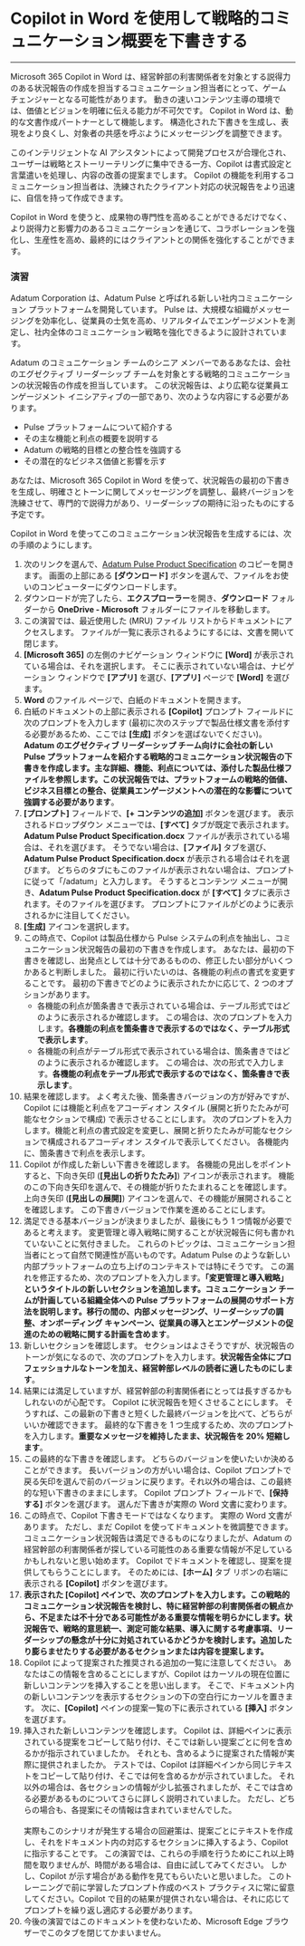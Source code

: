# Copilot in Word を使用して戦略的コミュニケーション概要を下書きする
---
Microsoft 365 Copilot in Word は、経営幹部の利害関係者を対象とする説得力のある状況報告の作成を担当するコミュニケーション担当者にとって、ゲーム チェンジャーとなる可能性があります。 動きの速いコンテンツ主導の環境では、価値とビジョンを明確に伝える能力が不可欠です。 Copilot in Word は、動的な文書作成パートナーとして機能します。 構造化された下書きを生成し、表現をより良くし、対象者の共感を呼ぶようにメッセージングを調整できます。

このインテリジェントな AI アシスタントによって開発プロセスが合理化され、ユーザーは戦略とストーリーテリングに集中できる一方、Copilot は書式設定と言葉遣いを処理し、内容の改善の提案までします。 Copilot の機能を利用するコミュニケーション担当者は、洗練されたクライアント対応の状況報告をより迅速に、自信を持って作成できます。

Copilot in Word を使うと、成果物の専門性を高めることができるだけでなく、より説得力と影響力のあるコミュニケーションを通じて、コラボレーションを強化し、生産性を高め、最終的にはクライアントとの関係を強化することができます。

### 演習

Adatum Corporation は、Adatum Pulse と呼ばれる新しい社内コミュニケーション プラットフォームを開発しています。 Pulse は、大規模な組織がメッセージングを効率化し、従業員の士気を高め、リアルタイムでエンゲージメントを測定し、社内全体のコミュニケーション戦略を強化できるように設計されています。

Adatum のコミュニケーション チームのシニア メンバーであるあなたは、会社のエグゼクティブ リーダーシップ チームを対象とする戦略的コミュニケーションの状況報告の作成を担当しています。 この状況報告は、より広範な従業員エンゲージメント イニシアティブの一部であり、次のような内容にする必要があります。

- Pulse プラットフォームについて紹介する
- その主な機能と利点の概要を説明する
- Adatum の戦略的目標との整合性を強調する
- その潜在的なビジネス価値と影響を示す

あなたは、Microsoft 365 Copilot in Word を使って、状況報告の最初の下書きを生成し、明確さとトーンに関してメッセージングを調整し、最終バージョンを洗練させて、専門的で説得力があり、リーダーシップの期待に沿ったものにする予定です。 

Copilot in Word を使ってこのコミュニケーション状況報告を生成するには、次の手順のようにします。

1. 次のリンクを選んで、[Adatum Pulse Product Specification](https://go.microsoft.com/fwlink/?linkid=2320263) のコピーを開きます。 画面の上部にある **[ダウンロード]** ボタンを選んで、ファイルをお使いのコンピューターにダウンロードします。
1. ダウンロードが完了したら、**エクスプローラー**を開き、**ダウンロード** フォルダーから **OneDrive - Microsoft** フォルダーにファイルを移動します。
1. この演習では、最近使用した (MRU) ファイル リストからドキュメントにアクセスします。 ファイルが一覧に表示されるようにするには、文書を開いて閉じます。
1. **[Microsoft 365]** の左側のナビゲーション ウィンドウに **[Word]** が表示されている場合は、それを選択します。 そこに表示されていない場合は、ナビゲーション ウィンドウで **[アプリ]** を選び、**[アプリ]** ページで **[Word]** を選びます。
1. **Word** のファイル ページで、白紙のドキュメントを開きます。
1. 白紙のドキュメントの上部に表示される **[Copilot]** プロンプト フィールドに次のプロンプトを入力します (最初に次のステップで製品仕様文書を添付する必要があるため、ここでは **[生成]** ボタンを選ばないでください)。**Adatum のエグゼクティブ リーダーシップ チーム向けに会社の新しい Pulse プラットフォームを紹介する戦略的コミュニケーション状況報告の下書きを作成します。主な詳細、機能、利点については、添付した製品仕様ファイルを参照します。この状況報告では、プラットフォームの戦略的価値、ビジネス目標との整合、従業員エンゲージメントへの潜在的な影響について強調する必要があります**。
1. **[プロンプト]** フィールドで、**[+ コンテンツの追加]** ボタンを選びます。 表示されるドロップダウン メニューでは、**[すべて]** タブが既定で表示されます。 **Adatum Pulse Product Specification.docx** ファイルが表示されている場合は、それを選びます。 そうでない場合は、**[ファイル]** タブを選び、**Adatum Pulse Product Specification.docx** が表示される場合はそれを選びます。 どちらのタブにもこのファイルが表示されない場合は、プロンプトに従って「/adatum」と入力します。 そうするとコンテンツ メニューが開き、**Adatum Pulse Product Specification.docx** が **[すべて]** タブに表示されます。そのファイルを選びます。 プロンプトにファイルがどのように表示されるかに注目してください。
1. **[生成]** アイコンを選択します。 
1. この時点で、Copilot は製品仕様から Pulse システムの利点を抽出し、コミュニケーション状況報告の最初の下書きを作成します。 あなたは、最初の下書きを確認し、出発点としては十分であるものの、修正したい部分がいくつかあると判断しました。 最初に行いたいのは、各機能の利点の書式を変更することです。 最初の下書きでどのように表示されたかに応じて、2 つのオプションがあります。
   - 各機能の利点が箇条書きで表示されている場合は、テーブル形式ではどのように表示されるか確認します。 この場合は、次のプロンプトを入力します。**各機能の利点を箇条書きで表示するのではなく、テーブル形式で表示します**。
   - 各機能の利点がテーブル形式で表示されている場合は、箇条書きではどのように表示されるか確認します。 この場合は、次の形式で入力します。**各機能の利点をテーブル形式で表示するのではなく、箇条書きで表示します**。 
1. 結果を確認します。 よく考えた後、箇条書きバージョンの方が好みですが、Copilot には機能と利点をアコーディオン スタイル (展開と折りたたみが可能なセクションで構成) で表示させることにします。 次のプロンプトを入力します。機能と利点の書式設定を変更し、展開と折りたたみが可能なセクションで構成されるアコーディオン スタイルで表示してください。 各機能内に、箇条書きで利点を表示します。
1. Copilot が作成した新しい下書きを確認します。 各機能の見出しをポイントすると、下向き矢印 (**[見出しの折りたたみ]**) アイコンが表示されます。 機能のこの下向き矢印を選んで、その機能が折りたたまれることを確認します。 上向き矢印 (**[見出しの展開]**) アイコンを選んで、その機能が展開されることを確認します。 この下書きバージョンで作業を進めることにします。 
1. 満足できる基本バージョンが決まりましたが、最後にもう 1 つ情報が必要であると考えます。 変更管理と導入戦略に関することが状況報告に何も書かれていないことに気付きました。 これらのトピックは、コミュニケーション担当者にとって自然で関連性が高いものです。Adatum Pulse のような新しい内部プラットフォームの立ち上げのコンテキストでは特にそうです。 この漏れを修正するため、次のプロンプトを入力します。**「変更管理と導入戦略」というタイトルの新しいセクションを追加します。コミュニケーション チームが計画している組織全体への Pulse プラットフォームの展開のサポート方法を説明します。移行の間の、内部メッセージング、リーダーシップの調整、オンボーディング キャンペーン、従業員の導入とエンゲージメントの促進のための戦略に関する計画を含めます**。
1. 新しいセクションを確認します。 セクションはよさそうですが、状況報告のトーンが気になるので、次のプロンプトを入力します。**状況報告全体にプロフェッショナルなトーンを加え、経営幹部レベルの読者に適したものにします**。
1. 結果には満足していますが、経営幹部の利害関係者にとっては長すぎるかもしれないのが心配です。 Copilot に状況報告を短くさせることにします。 そうすれば、この最新の下書きと短くした最終バージョンを比べて、どちらがいいか確認できます。 最終的な下書きを 1 つ生成するため、次のプロンプトを入力します。**重要なメッセージを維持したまま、状況報告を 20% 短縮します**。
1. この最終的な下書きを確認します。 どちらのバージョンを使いたいか決めることができます。 長いバージョンの方がいい場合は、Copilot プロンプトで戻る矢印を選んで前のバージョンに戻ります。それ以外の場合は、この最終的な短い下書きのままにします。 Copilot プロンプト フィールドで、**[保持する]** ボタンを選びます。 選んだ下書きが実際の Word 文書に変わります。 
1. この時点で、Copilot 下書きモードではなくなります。 実際の Word 文書があります。 ただし、まだ Copilot を使ってドキュメントを微調整できます。 コミュニケーション状況報告は満足できるものになりましたが、Adatum の経営幹部の利害関係者が探している可能性のある重要な情報が不足しているかもしれないと思い始めます。 Copilot でドキュメントを確認し、提案を提供してもらうことにします。 そのためには、**[ホーム]** タブ リボンの右端に表示される **[Copilot]** ボタンを選びます。  
1. **表示された [Copilot] ペインで、次のプロンプトを入力します。この戦略的コミュニケーション状況報告を検討し、特に経営幹部の利害関係者の観点から、不足または不十分である可能性がある重要な情報を明らかにします。状況報告で、戦略的意思統一、測定可能な結果、導入に関する考慮事項、リーダーシップの懸念が十分に対処されているかどうかを検討します。追加したり膨らませたりする必要があるセクションまたは内容を提案します。**
1. Copilot によって提案された推奨される追加の一覧に注意してください。 あなたはこの情報を含めることにしますが、Copilot はカーソルの現在位置に新しいコンテンツを挿入することを思い出します。 そこで、ドキュメント内の新しいコンテンツを表示するセクションの下の空白行にカーソルを置きます。 次に、**[Copilot]** ペインの提案一覧の下に表示されている **[挿入]** ボタンを選びます。 
1. 挿入された新しいコンテンツを確認します。 Copilot は、詳細ペインに表示されている提案をコピーして貼り付け、そこでは新しい提案ごとに何を含めるかが指示されていましたか。 それとも、含めるように提案された情報が実際に提供されましたか。 テストでは、Copilot は詳細ペインから同じテキストをコピーして貼り付け、そこでは何を含めるかが示されていました。 それ以外の場合は、各セクションの情報が少し拡張されましたが、そこでは含める必要があるものについてさらに詳しく説明されていました。 ただし、どちらの場合も、各提案にその情報は含まれていませんでした。 <br><br>
   実際もこのシナリオが発生する場合の回避策は、提案ごとにテキストを作成し、それをドキュメント内の対応するセクションに挿入するよう、Copilot に指示することです。 この演習では、これらの手順を行うためにこれ以上時間を取りませんが、時間がある場合は、自由に試してみてください。 しかし、Copilot が示す場合がある動作を見てもらいたいと思いました。 このトレーニングで前に学習したプロンプト作成のベスト プラクティスに常に留意してください。Copilot で目的の結果が提供されない場合は、それに応じてプロンプトを繰り返し適応する必要があります。 
1. 今後の演習ではこのドキュメントを使わないため、Microsoft Edge ブラウザーでこのタブを閉じてかまいません。 
